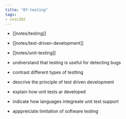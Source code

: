 ```yaml
---
title: "07-testing"
tags: 
- cosc202
---
```


- [[notes/testing]]
- [[notes/test-driven-development]]
- [[notes/unit-testing]]

- undnerstand that testing is useful for detecting bugs
- contrast different types of testting
- descrive the principle of test driven development
- explain how unit tests ar developed
- indicate how languages integreate unit test support
- apppreiciate limitation of software testing
